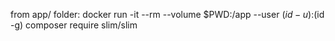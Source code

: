 from app/ folder:
docker run -it --rm --volume $PWD:/app --user $(id -u):$(id -g) composer require slim/slim